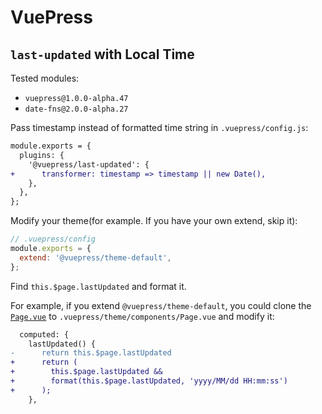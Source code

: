 # VuePress

## `last-updated` with Local Time

Tested modules:

- `vuepress@1.0.0-alpha.47`
- `date-fns@2.0.0-alpha.27`

Pass timestamp instead of formatted time string in `.vuepress/config.js`:

```diff
module.exports = {
  plugins: {
    '@vuepress/last-updated': {
+      transformer: timestamp => timestamp || new Date(),
    },
  },
};
```

Modify your theme(for example. If you have your own extend, skip it):

```js
// .vuepress/config
module.exports = {
  extend: '@vuepress/theme-default',
};
```

Find `this.$page.lastUpdated` and format it.

For example, if you extend `@vuepress/theme-default`, you could clone the [`Page.vue`](https://github.com/vuejs/vuepress/blob/3b14375/packages/%40vuepress/theme-default/components/Page.vue) to `.vuepress/theme/components/Page.vue` and modify it:

```diff
  computed: {
    lastUpdated() {
-      return this.$page.lastUpdated
+      return (
+        this.$page.lastUpdated &&
+        format(this.$page.lastUpdated, 'yyyy/MM/dd HH:mm:ss')
+      );
    },
```
